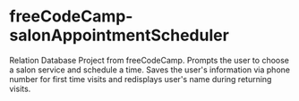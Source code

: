 # freeCodeCamp-salonAppointmentScheduler
Relation Database Project from freeCodeCamp. Prompts the user to choose a salon service and schedule a time. Saves the user's information via phone number for first time visits and redisplays user's name during returning visits.
